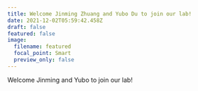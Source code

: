 ```yaml
---
title: Welcome Jinming Zhuang and Yubo Du to join our lab!
date: 2021-12-02T05:59:42.458Z
draft: false
featured: false
image:
  filename: featured
  focal_point: Smart
  preview_only: false
---
```

Welcome Jinming and Yubo to join our lab!